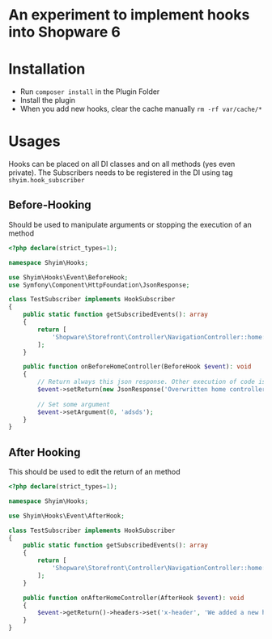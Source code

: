 # An experiment to implement hooks into Shopware 6

# Installation

* Run `composer install` in the Plugin Folder
* Install the plugin
* When you add new hooks, clear the cache manually `rm -rf var/cache/*`

# Usages

Hooks can be placed on all DI classes and on all methods (yes even private).
The Subscribers needs to be registered in the DI using tag `shyim.hook_subscriber`

## Before-Hooking

Should be used to manipulate arguments or stopping the execution of an method

```php
<?php declare(strict_types=1);

namespace Shyim\Hooks;

use Shyim\Hooks\Event\BeforeHook;
use Symfony\Component\HttpFoundation\JsonResponse;

class TestSubscriber implements HookSubscriber
{
    public static function getSubscribedEvents(): array
    {
        return [
            'Shopware\Storefront\Controller\NavigationController::home::before' => 'onBeforeHomeController',
        ];
    }

    public function onBeforeHomeController(BeforeHook $event): void
    {
        // Return always this json response. Other execution of code is stopped
        $event->setReturn(new JsonResponse('Overwritten home controller. LUL!'));
       
        // Set some argument
        $event->setArgument(0, 'adsds');
    }
}
```

## After Hooking

This should be used to edit the return of an method

```php
<?php declare(strict_types=1);

namespace Shyim\Hooks;

use Shyim\Hooks\Event\AfterHook;

class TestSubscriber implements HookSubscriber
{
    public static function getSubscribedEvents(): array
    {
        return [
            'Shopware\Storefront\Controller\NavigationController::home::after' => 'onAfterHomeController',
        ];
    }

    public function onAfterHomeController(AfterHook $event): void
    {
        $event->getReturn()->headers->set('x-header', 'We added a new header to the response');
    }
}
```
